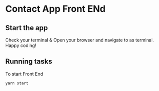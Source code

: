 # Contact App Front ENd

## Start the app

Check your terminal &  Open your browser
and navigate to as terminal. Happy coding!

## Running tasks

To start Front End

```
yarn start
```